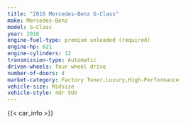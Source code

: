 ```yaml
---
title: "2016 Mercedes-Benz G-Class"
make: Mercedes-Benz
model: G-Class
year: 2016
engine-fuel-type: premium unleaded (required)
engine-hp: 621
engine-cylinders: 12
transmission-type: Automatic
driven-wheels: four wheel drive
number-of-doors: 4
market-category: Factory Tuner,Luxury,High-Performance
vehicle-size: Midsize
vehicle-style: 4dr SUV
---
```


{{< car_info >}}
